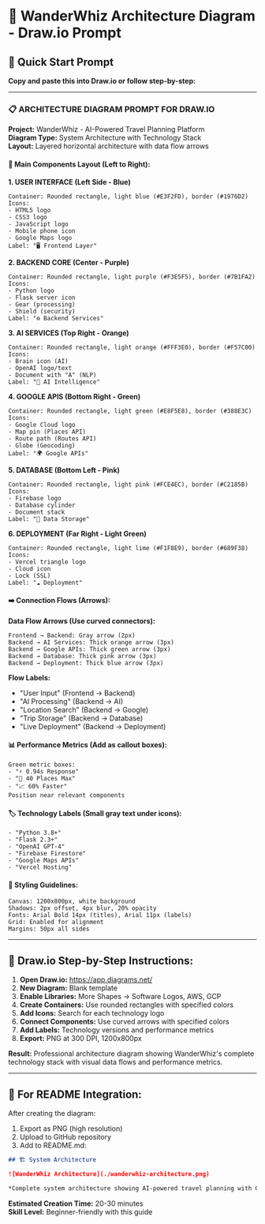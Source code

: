 # 🎨 WanderWhiz Architecture Diagram - Draw.io Prompt

## 🚀 Quick Start Prompt

**Copy and paste this into Draw.io or follow step-by-step:**

---

### 📋 ARCHITECTURE DIAGRAM PROMPT FOR DRAW.IO

**Project:** WanderWhiz - AI-Powered Travel Planning Platform  
**Diagram Type:** System Architecture with Technology Stack  
**Layout:** Layered horizontal architecture with data flow arrows

#### 🎯 Main Components Layout (Left to Right):

**1. USER INTERFACE (Left Side - Blue)**
```
Container: Rounded rectangle, light blue (#E3F2FD), border (#1976D2)
Icons: 
- HTML5 logo
- CSS3 logo  
- JavaScript logo
- Mobile phone icon
- Google Maps logo
Label: "🖥️ Frontend Layer"
```

**2. BACKEND CORE (Center - Purple)**
```
Container: Rounded rectangle, light purple (#F3E5F5), border (#7B1FA2)
Icons:
- Python logo
- Flask server icon
- Gear (processing)
- Shield (security)
Label: "⚙️ Backend Services"
```

**3. AI SERVICES (Top Right - Orange)**
```
Container: Rounded rectangle, light orange (#FFF3E0), border (#F57C00)
Icons:
- Brain icon (AI)
- OpenAI logo/text
- Document with "A" (NLP)
Label: "🤖 AI Intelligence"
```

**4. GOOGLE APIS (Bottom Right - Green)**
```
Container: Rounded rectangle, light green (#E8F5E8), border (#388E3C)
Icons:
- Google Cloud logo
- Map pin (Places API)
- Route path (Routes API)
- Globe (Geocoding)
Label: "🌍 Google APIs"
```

**5. DATABASE (Bottom Left - Pink)**
```
Container: Rounded rectangle, light pink (#FCE4EC), border (#C2185B)
Icons:
- Firebase logo
- Database cylinder
- Document stack
Label: "💾 Data Storage"
```

**6. DEPLOYMENT (Far Right - Light Green)**
```
Container: Rounded rectangle, light lime (#F1F8E9), border (#689F38)
Icons:
- Vercel triangle logo
- Cloud icon
- Lock (SSL)
Label: "☁️ Deployment"
```

#### ➡️ Connection Flows (Arrows):

**Data Flow Arrows (Use curved connectors):**
```
Frontend → Backend: Gray arrow (2px)
Backend → AI Services: Thick orange arrow (3px) 
Backend → Google APIs: Thick green arrow (3px)
Backend → Database: Thick pink arrow (3px)  
Backend → Deployment: Thick blue arrow (3px)
```

**Flow Labels:**
- "User Input" (Frontend → Backend)
- "AI Processing" (Backend → AI)
- "Location Search" (Backend → Google)
- "Trip Storage" (Backend → Database)
- "Live Deployment" (Backend → Deployment)

#### 📊 Performance Metrics (Add as callout boxes):
```
Green metric boxes:
- "⚡ 0.94s Response"
- "🎯 40 Places Max" 
- "📈 60% Faster"
Position near relevant components
```

#### 🏷️ Technology Labels (Small gray text under icons):
```
- "Python 3.8+"
- "Flask 2.3+"
- "OpenAI GPT-4"
- "Firebase Firestore"
- "Google Maps APIs"
- "Vercel Hosting"
```

#### 🎨 Styling Guidelines:
```
Canvas: 1200x800px, white background
Shadows: 2px offset, 4px blur, 20% opacity
Fonts: Arial Bold 14px (titles), Arial 11px (labels)
Grid: Enabled for alignment
Margins: 50px all sides
```

---

## 🎯 Draw.io Step-by-Step Instructions:

1. **Open Draw.io:** https://app.diagrams.net/
2. **New Diagram:** Blank template
3. **Enable Libraries:** More Shapes → Software Logos, AWS, GCP
4. **Create Containers:** Use rounded rectangles with specified colors
5. **Add Icons:** Search for each technology logo
6. **Connect Components:** Use curved arrows with specified colors
7. **Add Labels:** Technology versions and performance metrics
8. **Export:** PNG at 300 DPI, 1200x800px

**Result:** Professional architecture diagram showing WanderWhiz's complete technology stack with visual data flows and performance metrics.

---

## 📱 For README Integration:

After creating the diagram:
1. Export as PNG (high resolution)
2. Upload to GitHub repository 
3. Add to README.md:

```markdown
## 🏗️ System Architecture

![WanderWhiz Architecture](./wanderwhiz-architecture.png)

*Complete system architecture showing AI-powered travel planning with Google Maps integration, Firebase storage, and Vercel deployment.*
```

**Estimated Creation Time:** 20-30 minutes  
**Skill Level:** Beginner-friendly with this guide
